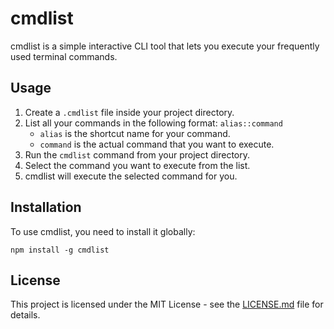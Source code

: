 # cmdlist

cmdlist is a simple interactive CLI tool that lets you execute your frequently used terminal commands.

## Usage

1. Create a `.cmdlist` file inside your project directory.
2. List all your commands in the following format: `alias::command`
   - `alias` is the shortcut name for your command.
   - `command` is the actual command that you want to execute.
3. Run the `cmdlist` command from your project directory.
4. Select the command you want to execute from the list.
5. cmdlist will execute the selected command for you.

## Installation

To use cmdlist, you need to install it globally:

`npm install -g cmdlist`

## License

This project is licensed under the MIT License - see the [LICENSE.md](LICENSE.md) file for details.
